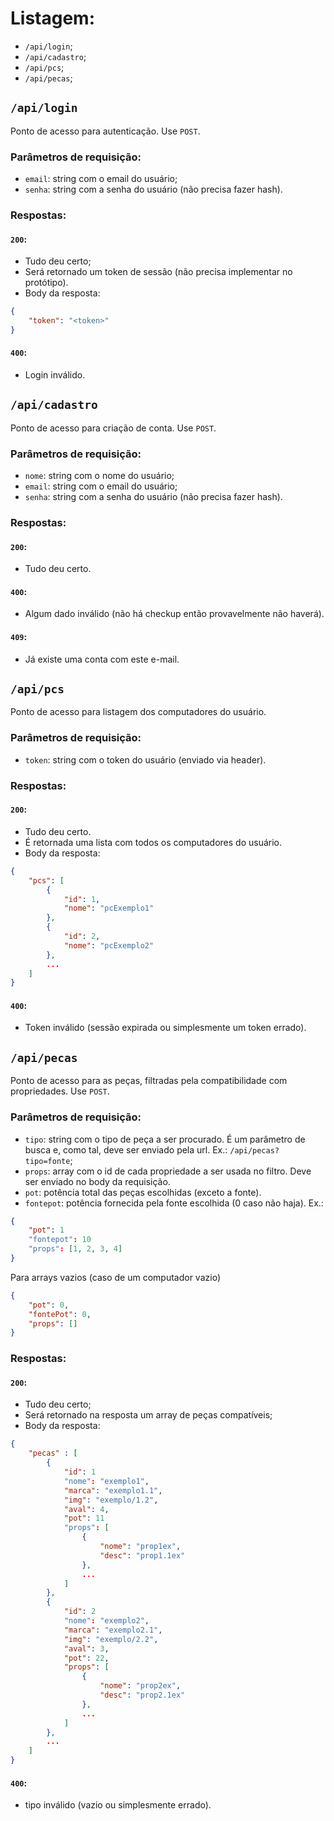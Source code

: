# Listagem:
- `/api/login`;
- `/api/cadastro`;
- `/api/pcs`;
- `/api/pecas`;

## `/api/login`
Ponto de acesso para autenticação. Use `POST`.

### Parâmetros de requisição: 
- `email`: string com o email do usuário;
- `senha`: string com a senha do usuário (não precisa fazer hash).

### Respostas:
#### `200`:
- Tudo deu certo;
- Será retornado um token de sessão (não precisa implementar no protótipo).
- Body da resposta:
```json
{
    "token": "<token>"
}
```
#### `400`:
- Login inválido.

## `/api/cadastro`
Ponto de acesso para criação de conta. Use `POST`.

### Parâmetros de requisição:
- `nome`: string com o nome do usuário;
- `email`: string com o email do usuário;
- `senha`: string com a senha do usuário (não precisa fazer hash).

### Respostas:
#### `200`:
- Tudo deu certo.
#### `400`:
- Algum dado inválido (não há checkup então provavelmente não haverá).
#### `409`:
- Já existe uma conta com este e-mail.

## `/api/pcs`
Ponto de acesso para listagem dos computadores do usuário.

### Parâmetros de requisição: 
- `token`: string com o token do usuário (enviado via header).

### Respostas:
#### `200`:
- Tudo deu certo.
- É retornada uma lista com todos os computadores do usuário.
- Body da resposta:
```json
{
    "pcs": [
        {
            "id": 1,
            "nome": "pcExemplo1"
        },
        {
            "id": 2,
            "nome": "pcExemplo2"
        },
        ...
    ]
}
```
#### `400`:
- Token inválido (sessão expirada ou simplesmente um token errado).


## `/api/pecas`

Ponto de acesso para as peças, filtradas pela compatibilidade com propriedades. Use `POST`.

### Parâmetros de requisição: 
- `tipo`: string com o tipo de peça a ser procurado. É um parâmetro de busca e, como tal, deve ser enviado pela url. Ex.: `/api/pecas?tipo=fonte`;
- `props`: array com o id de cada propriedade a ser usada no filtro. Deve ser enviado no body da requisição.
- `pot`: potência total das peças escolhidas (exceto a fonte).
- `fontepot`: potência fornecida pela fonte escolhida (0 caso não haja).
Ex.:
```json
{
    "pot": 1
    "fontepot": 10
    "props": [1, 2, 3, 4]
}
```
Para arrays vazios (caso de um computador vazio)
```json
{
    "pot": 0,
    "fontePot": 0,
    "props": []
}
```
### Respostas:
#### `200`:
- Tudo deu certo;
- Será retornado na resposta um array de peças compatíveis;
- Body da resposta:
```json
{
    "pecas" : [
        {
            "id": 1
            "nome": "exemplo1",
            "marca": "exemplo1.1",
            "img": "exemplo/1.2",
            "aval": 4,
            "pot": 11
            "props": [
                { 
                    "nome": "prop1ex",
                    "desc": "prop1.1ex"
                },
                ...
            ]
        },
        {
            "id": 2
            "nome": "exemplo2",
            "marca": "exemplo2.1",
            "img": "exemplo/2.2",
            "aval": 3,
            "pot": 22,
            "props": [
                { 
                    "nome": "prop2ex",
                    "desc": "prop2.1ex"
                },
                ...
            ]
        },
        ...
    ]
}
```
#### `400`:
- tipo inválido (vazio ou simplesmente errado).